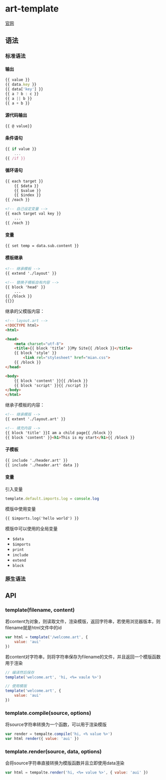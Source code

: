 # art-template
[官网](http://aui.github.io/art-template/)
## 语法
### 标准语法
#### 输出
```js
{{ value }}
{{ data.key }}
{{ data['key'] }}
{{ a ? b : c }}
{{ a || b }}
{{ a + b }}
```
#### 源代码输出
```js
{{ @ value}}
```

#### 条件语句
```js
{{ if value }}
    ...
{{ /if }}
```

#### 循环语句
```html
{{ each target }}
    {{ $data }}
    {{ $value }}
    {{ $index }}
{{ /each }}

<!-- 自己设定变量 -->
{{ each target val key }}
    ...
{{ /each }}
```
#### 变量
```html
{{ set temp = data.sub.content }}
```

#### 模板继承
```html
<!-- 继承模板 -->
{{ extend './layout' }}

<!-- 替换子模板自有内容 -->
{{ block 'head' }}
    ...
{{ /block }}
{{}}
```

继承的父模版内容：
```html
<!-- layout.art -->
<!DOCTYPE html>
<html>

<head>
    <meta charset="utf-8">
    <title>{{ block 'title' }}My Site{{ /block }}</title>
    {{ block 'style' }}
        <link rel="stylesheet" href="mian.css">
    {{ /block }}
</head>

<body>
    {{ block 'content' }}{{ /block }}
    {{ block 'script' }}{{ /script }}
</body>
</html>
```

继承子模板的内容：
```html
<!-- 继承模版 -->
{{ extent './layout.art' }}

<!-- 填充内容 -->
{{ block 'title' }}I am a child page{{ /block }}
{{ block 'content' }}<h1>This is my start</h1>{{ /block }}
```

#### 子模板
```html
{{ include './header.art' }}
{{ include './header.art' data }}
```

#### 变量
引入变量
```js
template.default.imports.log = console.log
```
模版中使用变量
```html
{{ $imports.log('hello world') }}
```
模版中可以使用的全局变量
- `$data`
- `$imports`
- `print`
- `include`
- `extend`
- `block`

### 原生语法

## API
### template(filename, content)
若content为对象，则读取文件，渲染模版，返回字符串，若使用浏览器版本，则filename就是html文件中的id
```js
var html = template('/welcome.art', {
    value: 'aui'
})
```

若content对字符串，则将字符串保存为filename的文件，并且返回一个模版函数用于渲染
```js
// 编译然后保存
template('welcome.art', 'hi, <%= vaule %>')

// 使用模版
template('welcome.art', {
    value: 'aui'
})
```
### template.compile(source, options)
将source字符串转换为一个函数，可以用于渲染模版
```js
var render = tempalte.compile('hi, <% value %>')
var html render({ value: 'aui' })
```

### template.render(source, data, options)
会将source字符串直接转换为模版函数并且立即使用data渲染
```js
var html = tempalte.render('hi, <%= value %>', { value: 'aui' })
```